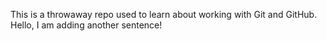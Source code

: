 This is a throwaway repo used to learn about working with Git and GitHub.
Hello, I am adding another sentence!
